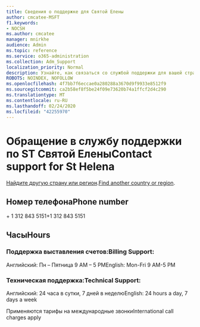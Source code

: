 ```yaml
---
title: Сведения о поддержке для Святой Елены
author: cmcatee-MSFT
f1.keywords:
- NOCSH
ms.author: cmcatee
manager: mnirkhe
audience: Admin
ms.topic: reference
ms.service: o365-administration
ms.collection: Adm_Support
localization_priority: Normal
description: Узнайте, как связаться со службой поддержки для вашей страны или региона.
ROBOTS: NOINDEX, NOFOLLOW
ms.openlocfilehash: 4f7bb7f6eccae0a280288a3670d9f9933e8512f9
ms.sourcegitcommit: ca2b58ef8f5be24f09e73620b74a1ffcf2d4c290
ms.translationtype: MT
ms.contentlocale: ru-RU
ms.lasthandoff: 02/24/2020
ms.locfileid: "42255970"
---
```

# <a name="contact-support-for-st-helena"></a><span data-ttu-id="8d577-103">Обращение в службу поддержки по ST Святой Елены</span><span class="sxs-lookup"><span data-stu-id="8d577-103">Contact support for St Helena</span></span>

<span data-ttu-id="8d577-104">[Найдите другую страну или регион](../contact-support-for-business-products.md).</span><span class="sxs-lookup"><span data-stu-id="8d577-104">[Find another country or region](../contact-support-for-business-products.md).</span></span>

## <a name="phone-number"></a><span data-ttu-id="8d577-105">Номер телефона</span><span class="sxs-lookup"><span data-stu-id="8d577-105">Phone number</span></span>
<span data-ttu-id="8d577-106">+ 1 312 843 5151</span><span class="sxs-lookup"><span data-stu-id="8d577-106">+1 312 843 5151</span></span>

## <a name="hours"></a><span data-ttu-id="8d577-107">Часы</span><span class="sxs-lookup"><span data-stu-id="8d577-107">Hours</span></span>
### <a name="billing-support"></a><span data-ttu-id="8d577-108">Поддержка выставления счетов:</span><span class="sxs-lookup"><span data-stu-id="8d577-108">Billing Support:</span></span>

<span data-ttu-id="8d577-109">Английский: Пн – Пятница 9 AM – 5 PM</span><span class="sxs-lookup"><span data-stu-id="8d577-109">English: Mon-Fri 9 AM-5 PM</span></span>

### <a name="technical-support"></a><span data-ttu-id="8d577-110">Техническая поддержка:</span><span class="sxs-lookup"><span data-stu-id="8d577-110">Technical Support:</span></span>

<span data-ttu-id="8d577-111">Английский: 24 часа в сутки, 7 дней в неделю</span><span class="sxs-lookup"><span data-stu-id="8d577-111">English: 24 hours a day, 7 days a week</span></span>

<span data-ttu-id="8d577-112">Применяются тарифы на международные звонки</span><span class="sxs-lookup"><span data-stu-id="8d577-112">International call charges apply</span></span>